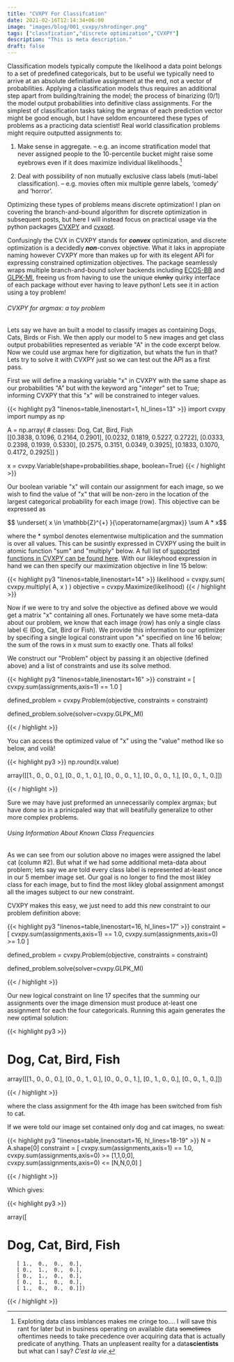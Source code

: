 ```yaml
---
title: "CVXPY For Classifcation"
date: 2021-02-16T12:14:34+06:00
image: "images/blog/001_cvxpy/shrodinger.png"
tags: ["classfication","discrete optimization","CVXPY"]
description: "This is meta description."
draft: false
---
```


Classification models typically compute the likelihood a data point belongs to a set of predefined categoricals, but to be useful we typically need to arrive at an absolute definitiative assignment at the end, not a vector of probabilities.
Applying a classification models thus requires an additional step apart from building/training the model; the process of binarizing (0/1) the model output probabilities into definitive class assignments. For the simplest of classification tasks taking the argmax of each prediction vector might be good enough, but I have seldom encountered these types of problems as a practicing data scientist!
Real world classification problems might require outputted assignments to:

1. Make sense in aggregate. – e.g. an income stratification model that never assigned people to the 10-percentile bucket might raise some eyebrows even if it does maximize individual likelihoods.[^1]

2. Deal with possibility of non mutually exclusive class labels (muti-label classification). – e.g. movies often mix multiple genre labels, ‘comedy’ and ‘horror’.

Optimizing these types of problems means discrete optimization! I plan on covering the branch-and-bound algorithm for discrete optimization in subsequent posts, but here I will instead focus on practical usage via the python packages [CVXPY](https://www.cvxpy.org/) and [cvxopt](https://cvxopt.org/). 

Confusingly the CVX in CVXPY stands for ***convex*** optimization, and discrete optimization is a decidedly ***non***-convex objective. What it laks in appropiate naming however CVXPY more than makes up for with its elegent API for expressing constrained optimization objectives. The package seamlessly wraps multiple branch-and-bound solver backends including [ECOS-BB](https://github.com/embotech/ecos) and [GLPK-MI](https://www.gnu.org/software/glpk/), freeing us from having to use the unique ~~clunky~~ quirky interface of each package without ever having to leave python! Lets see it in action using a toy problem!
 
######  CVXPY for argmax: a toy problem
Lets say we have an built a model to classify images as containing Dogs, Cats, Birds or Fish. We then apply our model to 5 new images and get class output probabilities represented as veriable "A" in the code excerpt below. Now we could use argmax here for digitization, but whats the fun in that? Lets try to solve it with CVXPY just so we can test out the API as a first pass. 

First we will define a masking variable "x" in CVXPY with the same shape as our probabilities "A" but with the keyword arg "*integer*" set to True; informing CVXPY that this "x" will be constrained to integer values.    

{{< highlight py3 "linenos=table,linenostart=1, hl_lines=13" >}}
import cvxpy
import numpy as np

A = np.array(
      # classes:    Dog,    Cat,   Bird,   Fish                
               [[0.3838, 0.1096, 0.2164, 0.2901],
                [0.0232, 0.1819, 0.5227, 0.2722],
                [0.0333, 0.2398, 0.1939, 0.5330],
                [0.2575, 0.3151, 0.0349, 0.3925],
                [0.1833, 0.1070, 0.4172, 0.2925]]
                )

x = cvxpy.Variable(shape=probabilities.shape, boolean=True)
{{< / highlight >}}

<p></p>
Our boolean variable "x" will contain our assignment for each image, so we wish to find the value of "x" that will be non-zero in the location of the largest categorical probability for each image (row). This objective can be expressed as 

$$ \underset{ x \in \mathbb{Z}^{+} }{\operatorname{argmax}} \sum A * x$$

where the $*$ symbol denotes elementwise multiplication and the summation is over all values. This can be susintly expressed in CVXPY using the built in atomic function "sum" and "multiply" below. A full list of [supported functions in CVXPY can be found here](https://www.cvxpy.org/tutorial/functions/index.html). With our likleyhood expression in hand we can then specify our maximization objective in line 15 below:

<p></p>

{{< highlight py3 "linenos=table,linenostart=14" >}}
likelihood = cvxpy.sum( cvxpy.multiply( A, x ) )
objective = cvxpy.Maximize(likelihood)
{{< / highlight >}}

Now if we were to try and solve the objective as defined above we would get a matrix "x" containing all ones. Fortunately we have some meta-data about our problem, we know that each image (row) has only a single class label $\in$ (Dog, Cat, Bird or Fish). We provide this information to our optimizer by specifing a single logical constraint upon "x" specified on line 16 below; the sum of the rows in x must sum to exactly one. Thats all folks!    

We construct our "Problem" object by passing it an objective (defined above) and a list of constraints and use its solve method.

{{< highlight py3 "linenos=table,linenostart=16" >}}
constraint = [ cvxpy.sum(assignments,axis=1) == 1.0 ]

defined_problem = cvxpy.Problem(objective, constraints = constraint)

defined_problem.solve(solver=cvxpy.GLPK_MI)

{{< / highlight >}}

<p>You can access the optimized value of "x" using the "value" method like so below, and voilà!</p>

{{< highlight py3  >}}
np.round(x.value)

array([[1., 0., 0., 0.],
       [0., 0., 1., 0.],
       [0., 0., 0., 1.],
       [0., 0., 0., 1.],
       [0., 0., 1., 0.]])

{{< / highlight >}}
<p>Sure we may have just preformed an unnecessarily complex argmax; but have done so in a prinicpaled way that will beatifully generalize to other more complex problems.</p>

######  Using Information About Known Class Frequencies
As we can see from our solution above no images were assigned the label cat (column #2). But what if we had some additional meta-data about problem; lets say we are told every class label is represented at-least once in our 5 member image set. Our goal is no longer to find the most likley class for each image, but to find the most likley global assignment amongst all the images subject to our new constraint.

CVXPY makes this easy, we just need to add this new constraint to our problem definition above:

{{< highlight py3 "linenos=table,linenostart=16, hl_lines=17" >}}
constraint = [ cvxpy.sum(assignments,axis=1) == 1.0,
               cvxpy.sum(assignments,axis=0) >= 1.0
             ]

defined_problem = cvxpy.Problem(objective, constraints = constraint)

defined_problem.solve(solver=cvxpy.GLPK_MI)

{{< / highlight >}}

Our new logical constraint on line 17 specifes that the summing our assignments over the image dimension must produce at-least one assignment for each the four categoricals. Running this again generates the new optimal solution:

{{< highlight py3 >}}
#     Dog, Cat, Bird, Fish  
array([[1.,  0.,  0.,  0.],
       [0.,  0.,  1.,  0.],
       [0.,  0.,  0.,  1.],
       [0.,  1.,  0.,  0.],
       [0.,  0.,  1.,  0.]])

{{< / highlight >}}

where the class assignment for the 4th image has been switched from fish to cat. 

If we were told our image set contained only dog and cat images, no sweat:


{{< highlight py3 "linenos=table,linenostart=16, hl_lines=18-19" >}}
N = A.shape[0]
constraint = [ cvxpy.sum(assignments,axis=1) == 1.0,
               cvxpy.sum(assignments,axis=0) >= [1,1,0,0],
               cvxpy.sum(assignments,axis=0) <= [N,N,0,0]
             ]

{{< / highlight >}}
<p>Which gives:</p>
{{< highlight py3  >}}

array([
  #     Dog, Cat, Bird, Fish 
       [ 1.,  0.,  0.,  0.],
       [ 0.,  1.,  0.,  0.],
       [ 0.,  1.,  0.,  0.],
       [ 0.,  1.,  0.,  0.],
       [ 1.,  0.,  0.,  0.]])

{{< / highlight >}}




[^1]: Exploting data class imblances makes me cringe too.... I will save this rant for later but in business operating on available data ~~sometimes~~ oftentimes needs to take precedence over acquiring data that is actually predicate of anything. Thats an unpleasent reailty for  a data**scientists** but what can I say? *C’est la vie*.
